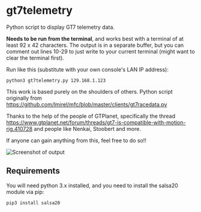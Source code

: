 # gt7telemetry
Python script to display GT7 telemetry data.

**Needs to be run from the terminal**, and works best with a terminal of at least 92 x 42 characters. The output is in a separate buffer, but you can comment out lines 10-29 to just write to your current terminal (might want to clear the terminal first).

Run like this (substitute with your own console's LAN IP address):

    python3 gt7telemetry.py 129.168.1.123

This work is based purely on the shoulders of others. Python script originally from https://github.com/lmirel/mfc/blob/master/clients/gt7racedata.py

Thanks to the help of the people of GTPlanet, specifically the thread https://www.gtplanet.net/forum/threads/gt7-is-compatible-with-motion-rig.410728 and people like Nenkai, Stoobert and more.

If anyone can gain anything from this, feel free to do so!!

![Screenshot of output](https://user-images.githubusercontent.com/3602224/182450262-56992d54-409d-4fb7-bfec-35b04dc7f6aa.png)

## Requirements
You will need python 3.x installed, and you need to install the salsa20 module via pip:

    pip3 install salsa20
